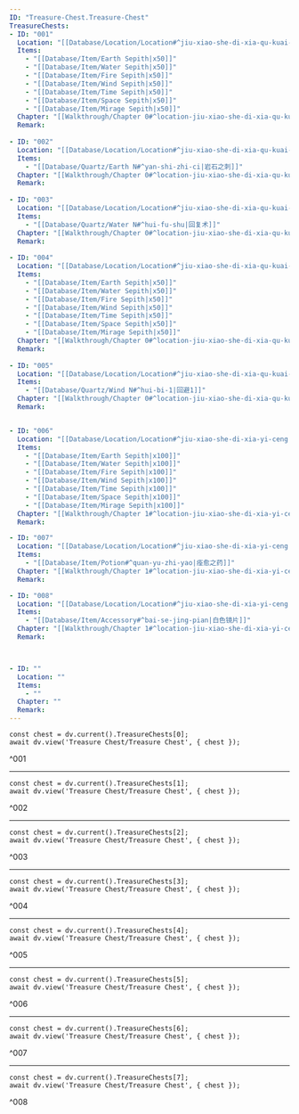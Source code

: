 ```yaml
---
ID: "Treasure-Chest.Treasure-Chest"
TreasureChests:
- ID: "001"
  Location: "[[Database/Location/Location#^jiu-xiao-she-di-xia-qu-kuai-1|旧校舍‧地下区块1]]"
  Items: 
    - "[[Database/Item/Earth Sepith|x50]]"
    - "[[Database/Item/Water Sepith|x50]]"
    - "[[Database/Item/Fire Sepith|x50]]"
    - "[[Database/Item/Wind Sepith|x50]]"
    - "[[Database/Item/Time Sepith|x50]]"
    - "[[Database/Item/Space Sepith|x50]]"
    - "[[Database/Item/Mirage Sepith|x50]]"
  Chapter: "[[Walkthrough/Chapter 0#^location-jiu-xiao-she-di-xia-qu-kuai-1|序章 3/31]]"
  Remark:
  
- ID: "002"
  Location: "[[Database/Location/Location#^jiu-xiao-she-di-xia-qu-kuai-1|旧校舍‧地下区块1]]"
  Items:  
    - "[[Database/Quartz/Earth N#^yan-shi-zhi-ci|岩石之刺]]"
  Chapter: "[[Walkthrough/Chapter 0#^location-jiu-xiao-she-di-xia-qu-kuai-1|序章 3/31]]"
  Remark:
  
- ID: "003"
  Location: "[[Database/Location/Location#^jiu-xiao-she-di-xia-qu-kuai-2|旧校舍‧地下区块2]]"
  Items:  
    - "[[Database/Quartz/Water N#^hui-fu-shu|回复术]]"
  Chapter: "[[Walkthrough/Chapter 0#^location-jiu-xiao-she-di-xia-qu-kuai-2|序章 3/31]]"
  Remark:
  
- ID: "004"
  Location: "[[Database/Location/Location#^jiu-xiao-she-di-xia-qu-kuai-3|旧校舍‧地下区块3]]"
  Items: 
    - "[[Database/Item/Earth Sepith|x50]]"
    - "[[Database/Item/Water Sepith|x50]]"
    - "[[Database/Item/Fire Sepith|x50]]"
    - "[[Database/Item/Wind Sepith|x50]]"
    - "[[Database/Item/Time Sepith|x50]]"
    - "[[Database/Item/Space Sepith|x50]]"
    - "[[Database/Item/Mirage Sepith|x50]]"
  Chapter: "[[Walkthrough/Chapter 0#^location-jiu-xiao-she-di-xia-qu-kuai-3|序章 3/31]]"
  Remark:
  
- ID: "005"
  Location: "[[Database/Location/Location#^jiu-xiao-she-di-xia-qu-kuai-3|旧校舍‧地下区块3]]"
  Items:  
    - "[[Database/Quartz/Wind N#^hui-bi-1|回避1]]"
  Chapter: "[[Walkthrough/Chapter 0#^location-jiu-xiao-she-di-xia-qu-kuai-3|序章 3/31]]"
  Remark:


- ID: "006"
  Location: "[[Database/Location/Location#^jiu-xiao-she-di-xia-yi-ceng|旧校舍‧地下一层]]"
  Items:  
    - "[[Database/Item/Earth Sepith|x100]]"
    - "[[Database/Item/Water Sepith|x100]]"
    - "[[Database/Item/Fire Sepith|x100]]"
    - "[[Database/Item/Wind Sepith|x100]]"
    - "[[Database/Item/Time Sepith|x100]]"
    - "[[Database/Item/Space Sepith|x100]]"
    - "[[Database/Item/Mirage Sepith|x100]]"
  Chapter: "[[Walkthrough/Chapter 1#^location-jiu-xiao-she-di-xia-yi-ceng|第一章 4/18]]"
  Remark:

- ID: "007"
  Location: "[[Database/Location/Location#^jiu-xiao-she-di-xia-yi-ceng|旧校舍‧地下一层]]"
  Items:  
    - "[[Database/Item/Potion#^quan-yu-zhi-yao|痊愈之药]]"
  Chapter: "[[Walkthrough/Chapter 1#^location-jiu-xiao-she-di-xia-yi-ceng|第一章 4/18]]"
  Remark:

- ID: "008"
  Location: "[[Database/Location/Location#^jiu-xiao-she-di-xia-yi-ceng|旧校舍‧地下一层]]"
  Items:  
    - "[[Database/Item/Accessory#^bai-se-jing-pian|白色镜片]]"
  Chapter: "[[Walkthrough/Chapter 1#^location-jiu-xiao-she-di-xia-yi-ceng|第一章 4/18]]"
  Remark:



- ID: ""
  Location: ""
  Items:  
    - ""
  Chapter: ""
  Remark:
---
```

```dataviewjs
const chest = dv.current().TreasureChests[0];
await dv.view('Treasure Chest/Treasure Chest', { chest });
```
^001

---

```dataviewjs
const chest = dv.current().TreasureChests[1];
await dv.view('Treasure Chest/Treasure Chest', { chest });
```
^002

---

```dataviewjs
const chest = dv.current().TreasureChests[2];
await dv.view('Treasure Chest/Treasure Chest', { chest });
```
^003

---

```dataviewjs
const chest = dv.current().TreasureChests[3];
await dv.view('Treasure Chest/Treasure Chest', { chest });
```
^004

---

```dataviewjs
const chest = dv.current().TreasureChests[4];
await dv.view('Treasure Chest/Treasure Chest', { chest });
```
^005

---

```dataviewjs
const chest = dv.current().TreasureChests[5];
await dv.view('Treasure Chest/Treasure Chest', { chest });
```
^006

---

```dataviewjs
const chest = dv.current().TreasureChests[6];
await dv.view('Treasure Chest/Treasure Chest', { chest });
```
^007

---

```dataviewjs
const chest = dv.current().TreasureChests[7];
await dv.view('Treasure Chest/Treasure Chest', { chest });
```
^008